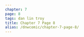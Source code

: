 ```yaml
---
chapter: 7
page: 8
tags: dan lin troy
title: Chapter 7 Page 8
alias: /dnwcomic/chapter-7-page-8/
---
```

